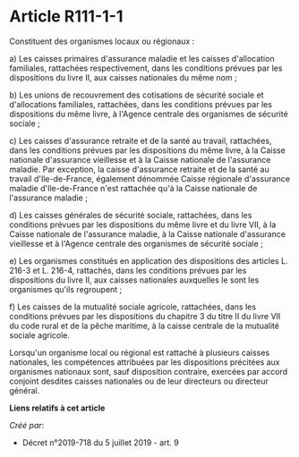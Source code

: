 # Article R111-1-1

Constituent des organismes locaux ou régionaux :

a) Les caisses primaires d'assurance maladie et les caisses d'allocation familiales, rattachées respectivement, dans les
conditions prévues par les dispositions du livre II, aux caisses nationales du même nom ;

b) Les unions de recouvrement des cotisations de sécurité sociale et d'allocations familiales, rattachées, dans les
conditions prévues par les dispositions du même livre, à l'Agence centrale des organismes de sécurité sociale ;

c) Les caisses d'assurance retraite et de la santé au travail, rattachées, dans les conditions prévues par les dispositions
du même livre, à la Caisse nationale d'assurance vieillesse et à la Caisse nationale de l'assurance maladie. Par exception,
la caisse d'assurance retraite et de la santé au travail d'Ile-de-France, également dénommée Caisse régionale d'assurance
maladie d'Ile-de-France n'est rattachée qu'à la Caisse nationale de l'assurance maladie ;

d) Les caisses générales de sécurité sociale, rattachées, dans les conditions prévues par les dispositions du même livre et
du livre VII, à la Caisse nationale de l'assurance maladie, à la Caisse nationale d'assurance vieillesse et à l'Agence
centrale des organismes de sécurité sociale ;

e) Les organismes constitués en application des dispositions des articles L. 216-3 et L. 216-4, rattachés, dans les
conditions prévues par les dispositions du livre II, aux caisses nationales auxquelles le sont les organismes qu'ils
regroupent ;

f) Les caisses de la mutualité sociale agricole, rattachées, dans les conditions prévues par les dispositions du chapitre 3
du titre II du livre VII du code rural et de la pêche maritime, à la caisse centrale de la mutualité sociale agricole.

Lorsqu'un organisme local ou régional est rattaché à plusieurs caisses nationales, les compétences attribuées par les
dispositions précitées aux organismes nationaux sont, sauf disposition contraire, exercées par accord conjoint desdites
caisses nationales ou de leur directeurs ou directeur général.

**Liens relatifs à cet article**

_Créé par_:

  - Décret n°2019-718 du 5 juillet 2019 - art. 9
